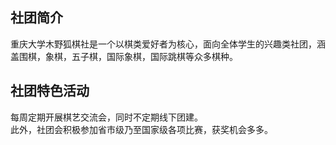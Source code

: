 ## 社团简介  
重庆大学木野狐棋社是一个以棋类爱好者为核心，面向全体学生的兴趣类社团，涵盖围棋，象棋，五子棋，国际象棋，国际跳棋等众多棋种。  

## 社团特色活动  
每周定期开展棋艺交流会，同时不定期线下团建。  
此外，社团会积极参加省市级乃至国家级各项比赛，获奖机会多多。  